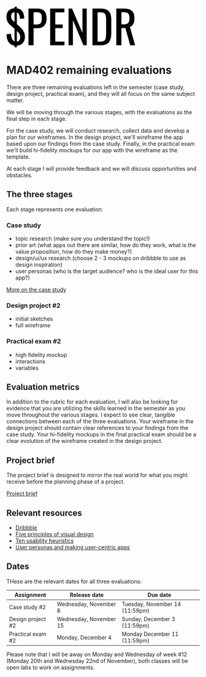![SPENDR](spendr-logo.svg)

# MAD402 remaining evaluations

There are three remaining evaluations left in the semester (case study, design project, practical exam), and they will all focus on the same subject matter.

We will be moving through the various stages, with the evaluations as the final step in each stage.

For the case study, we will conduct research, collect data and develop a plan for our wireframes. In the design project, we'll wireframe the app based upon our findings from the case study. Finally, in the practical exam we'll build hi-fidelity mockups for our app with the wireframe as the template.

At each stage I will provide feedback and we will discuss opportunities and obstacles.

## The three stages

Each stage represents one evaluation:

### Case study

- topic research (make sure you understand the topic!)
- prior art (what apps out there are similar, how do they work, what is the value proposition, how do they make money?)
- design/ui/ux research (choose 2 - 3 mockups on dribbble to use as design inspiration)
- user personas (who is the target audience? who is the ideal user for this app?)

[More on the case study](/case-study.md)

### Design project #2

- initial sketches
- full wireframe

### Practical exam #2

- high fidelity mockup
- interactions
- variables

## Evaluation metrics

In addition to the rubric for each evaluation, I will also be looking for evidence that you are utilizing the skills learned in the semester as you move throughout the various stages. I expect to see clear, tangible connections between each of the three evaluations. Your wireframe in the design project should contain clear references to your findings from the case study. Your hi-fidelity mockups in the final practical exam should be a clear evolution of the wireframe created in the design project.

## Project brief

The project brief is designed to mirror the real world for what you might receive before the planning phase of a project.

[Project brief](/project-brief.md)

## Relevant resources

- [Dribbble](https://dribbble.com)
- [Five principles of visual design](https://www.nngroup.com/articles/principles-visual-design/)
- [Ten usability heuristics](https://www.nngroup.com/articles/ten-usability-heuristics/)
- [User personas and making user-centric apps](https://next-edu-tobyl.vercel.app/weeks/08)

## Dates

THese are the relevant dates for all three evaluations:

| Assignment  | Release date | Due date |
| ------------- | ------------- | ------------- |
| Case study #2  | Wednesday, November 8 | Tuesday, November 14 (11:59pm)  |
| Design project #2  | Wednesday, November 15 | Sunday, December 3 (11:59pm)  |
| Practical exam #2  | Monday, December 4  | Monday December 11 (11:59pm)  |

Please note that I will be away on Monday and Wednesday of week #12 (Monday 20th and Wednesday 22nd of November), both classes will be open labs to work on assignments. 
